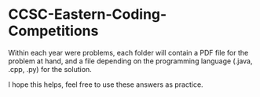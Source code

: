 # CCSC-Eastern-Coding-Competitions


Within each year were problems, each folder will contain a PDF file for the problem at hand, and a file depending on the programming language (.java, .cpp, .py) for the solution.

I hope this helps, feel free to use these answers as practice. 
